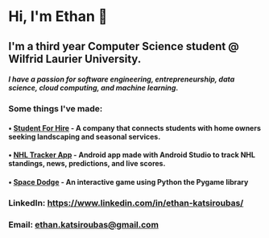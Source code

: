 # **Hi, I'm Ethan** 👋

## **I'm a third year Computer Science student @ Wilfrid Laurier University.**

#### _I have a passion for software engineering, entrepreneurship, data science, cloud computing, and machine learning._

### Some things I've made:

#### • [Student For Hire](www.studentforhire.ca) - A company that connects students with home owners seeking landscaping and seasonal services.

#### • [NHL Tracker App](https://github.com/EthanKatsi/NHL-Tracker-App) - Android app made with Android Studio to track NHL standings, news, predictions, and live scores.

#### • [Space Dodge](https://github.com/EthanKatsi/Space-Dodge-Game) - An interactive game using Python the Pygame library


### LinkedIn: https://www.linkedin.com/in/ethan-katsiroubas/

### Email: ethan.katsiroubas@gmail.com
